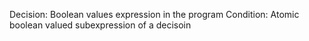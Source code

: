 Decision: Boolean values expression in the program
Condition: Atomic boolean valued subexpression of a decisoin